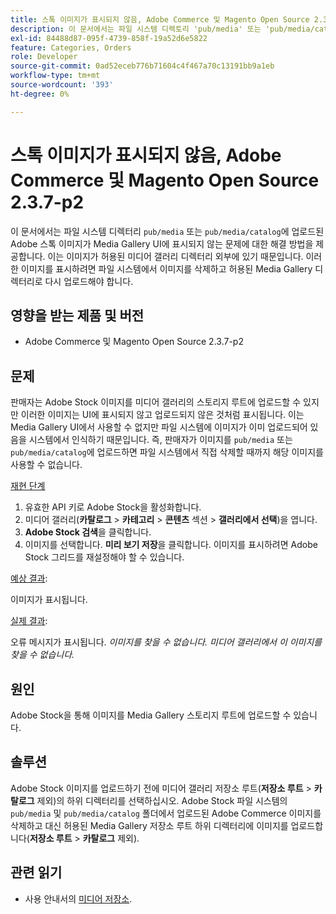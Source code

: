 ```yaml
---
title: 스톡 이미지가 표시되지 않음, Adobe Commerce 및 Magento Open Source 2.3.7-p2
description: 이 문서에서는 파일 시스템 디렉토리 'pub/media' 또는 'pub/media/catalog'에 업로드된 Adobe 스톡 이미지가 미디어 갤러리 UI에 표시되지 않는 문제에 대한 해결 방법을 제공합니다. 이는 이미지가 허용된 미디어 갤러리 디렉터리 외부에 있기 때문입니다. 이러한 이미지를 표시하려면 파일 시스템에서 이미지를 삭제하고 허용된 Media Gallery 디렉터리로 다시 업로드해야 합니다.
exl-id: 84488d87-095f-4739-858f-19a52d6e5822
feature: Categories, Orders
role: Developer
source-git-commit: 0ad52eceb776b71604c4f467a70c13191bb9a1eb
workflow-type: tm+mt
source-wordcount: '393'
ht-degree: 0%

---
```


# 스톡 이미지가 표시되지 않음, Adobe Commerce 및 Magento Open Source 2.3.7-p2

이 문서에서는 파일 시스템 디렉터리 `pub/media` 또는 `pub/media/catalog`에 업로드된 Adobe 스톡 이미지가 Media Gallery UI에 표시되지 않는 문제에 대한 해결 방법을 제공합니다. 이는 이미지가 허용된 미디어 갤러리 디렉터리 외부에 있기 때문입니다. 이러한 이미지를 표시하려면 파일 시스템에서 이미지를 삭제하고 허용된 Media Gallery 디렉터리로 다시 업로드해야 합니다.

## 영향을 받는 제품 및 버전

* Adobe Commerce 및 Magento Open Source 2.3.7-p2


## 문제

판매자는 Adobe Stock 이미지를 미디어 갤러리의 스토리지 루트에 업로드할 수 있지만 이러한 이미지는 UI에 표시되지 않고 업로드되지 않은 것처럼 표시됩니다. 이는 Media Gallery UI에서 사용할 수 없지만 파일 시스템에 이미지가 이미 업로드되어 있음을 시스템에서 인식하기 때문입니다. 즉, 판매자가 이미지를 `pub/media` 또는 `pub/media/catalog`에 업로드하면 파일 시스템에서 직접 삭제할 때까지 해당 이미지를 사용할 수 없습니다.

<u>재현 단계</u>

1. 유효한 API 키로 Adobe Stock을 활성화합니다.
1. 미디어 갤러리(**카탈로그** > **카테고리** > **콘텐츠** 섹션 > **갤러리에서 선택**)을 엽니다.
1. **Adobe Stock 검색**&#x200B;을 클릭합니다.
1. 이미지를 선택합니다. **미리 보기 저장**&#x200B;을 클릭합니다. 이미지를 표시하려면 Adobe Stock 그리드를 재설정해야 할 수 있습니다.

<u>예상 결과</u>:

이미지가 표시됩니다.

<u>실제 결과</u>:

오류 메시지가 표시됩니다. *이미지를 찾을 수 없습니다. 미디어 갤러리에서 이 이미지를 찾을 수 없습니다.*

## 원인

Adobe Stock을 통해 이미지를 Media Gallery 스토리지 루트에 업로드할 수 있습니다.

## 솔루션

Adobe Stock 이미지를 업로드하기 전에 미디어 갤러리 저장소 루트(**저장소 루트** > **카탈로그** 제외)의 하위 디렉터리를 선택하십시오.
Adobe Stock 파일 시스템의 `pub/media` 및 `pub/media/catalog` 폴더에서 업로드된 Adobe Commerce 이미지를 삭제하고 대신 허용된 Media Gallery 저장소 루트 하위 디렉터리에 이미지를 업로드합니다(**저장소 루트** > **카탈로그** 제외).

## 관련 읽기

* 사용 안내서의 [미디어 저장소](https://docs.magento.com/user-guide/v2.3/cms/media-storage.html).
